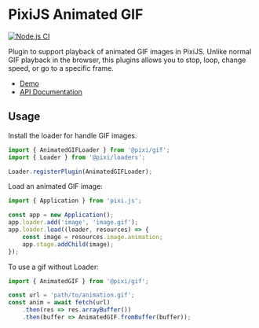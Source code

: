 # PixiJS Animated GIF

[![Node.js CI](https://github.com/pixijs/gif/actions/workflows/nodejs.yml/badge.svg?branch=main)](https://github.com/pixijs/gif/actions/workflows/nodejs.yml)

Plugin to support playback of animated GIF images in PixiJS. Unlike normal GIF playback in the browser, this plugins allows you to stop, loop, change speed, or go to a specific frame.

* [Demo](https://pixijs.io/gif/demo/)
* [API Documentation](https://pixijs.io/gif/docs/)

## Usage

Install the loader for handle GIF images.

```ts
import { AnimatedGIFLoader } from '@pixi/gif';
import { Loader } from '@pixi/loaders';

Loader.registerPlugin(AnimatedGIFLoader);
```

Load an animated GIF image:

```ts
import { Application } from 'pixi.js';

const app = new Application();
app.loader.add('image', 'image.gif');
app.loader.load((loader, resources) => {
    const image = resources.image.animation;
    app.stage.addChild(image);
});
```

To use a gif without Loader:

```ts
import { AnimatedGIF } from '@pixi/gif';

const url = 'path/to/animation.gif';
const anim = await fetch(url)
    .then(res => res.arrayBuffer())
    .then(buffer => AnimatedGIF.fromBuffer(buffer));
```